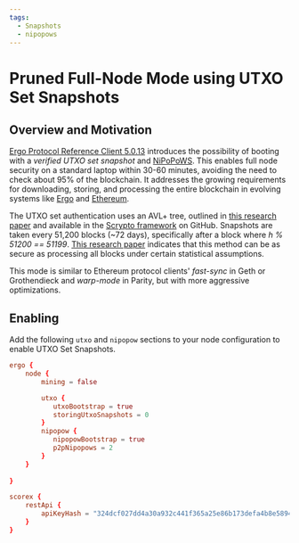 ```yaml
---
tags:
  - Snapshots
  - nipopows
---
```


# Pruned Full-Node Mode using UTXO Set Snapshots

## Overview and Motivation

[Ergo Protocol Reference Client 5.0.13](https://github.com/ergoplatform/ergo/releases/tag/v5.0.13) introduces the possibility of booting with a *verified UTXO set snapshot* and [NiPoPoWS](nipopows.md). This enables full node security on a standard laptop within 30-60 minutes, avoiding the need to check about 95% of the blockchain. It addresses the growing requirements for downloading, storing, and processing the entire blockchain in evolving systems like [Ergo](https://www.ergoplatform.com/) and [Ethereum](https://ethereum.org/).

The UTXO set authentication uses an AVL+ tree, outlined in [this research paper](https://eprint.iacr.org/2016/994.pdf) and available in the [Scrypto framework](https://github.com/input-output-hk/scrypto) on GitHub. Snapshots are taken every 51,200 blocks (~72 days), specifically after a block where *h % 51200 == 51199*. [This research paper](https://eprint.iacr.org/2018/129) indicates that this method can be as secure as processing all blocks under certain statistical assumptions. 

This mode is similar to Ethereum protocol clients' *fast-sync* in Geth or Grothendieck and *warp-mode* in Parity, but with more aggressive optimizations.



## Enabling

Add the following `utxo` and `nipopow` sections to your node configuration to enable UTXO Set Snapshots. 

```conf
ergo {
    node {
        mining = false

        utxo {
           utxoBootstrap = true
           storingUtxoSnapshots = 0
        }
        nipopow {
           nipopowBootstrap = true
           p2pNipopows = 2
        }
    }
    
}

scorex {
    restApi {
        apiKeyHash = "324dcf027dd4a30a932c441f365a25e86b173defa4b8e58948253471b81b72cf"
    }
}
```
